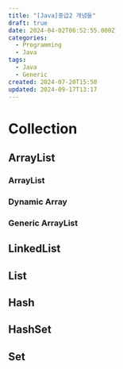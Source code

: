 ```yaml
---
title: "[Java]중급2 개념들"
draft: true
date: 2024-04-02T06:52:55.000Z
categories:
  - Programming
  - Java
tags:
  - Java
  - Generic
created: 2024-07-20T15:50
updated: 2024-09-17T13:17
---
```


<!--

<center>Kaggle Customer Score Dataset</center>

김영한 인덱스

https://go-hyeonjeong.tistory.com/253

렉카 대상

--->

# Collection

## ArrayList

### ArrayList

### Dynamic Array

### Generic ArrayList

## LinkedList

## List

## Hash

## HashSet

## Set
